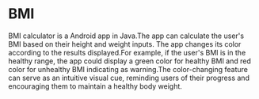 # BMI

BMI calculator is a Android app in Java.The app can calculate the user's
BMI based on their height and weight inputs. The app changes its color
according to the results displayed.For example, if the user's BMI is in the
healthy range, the app could display a green color for healthy BMI and
red color for unhealthy BMI indicating as warning.The color-changing feature
can serve as an intuitive visual cue, reminding users of their progress
and encouraging them to maintain a healthy body weight.
